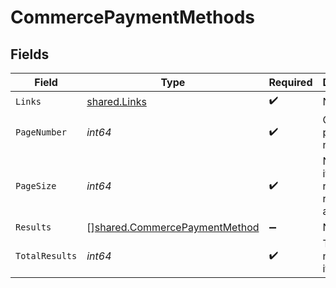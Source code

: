 # CommercePaymentMethods


## Fields

| Field                                                                                 | Type                                                                                  | Required                                                                              | Description                                                                           |
| ------------------------------------------------------------------------------------- | ------------------------------------------------------------------------------------- | ------------------------------------------------------------------------------------- | ------------------------------------------------------------------------------------- |
| `Links`                                                                               | [shared.Links](../../../pkg/models/shared/links.md)                                   | :heavy_check_mark:                                                                    | N/A                                                                                   |
| `PageNumber`                                                                          | *int64*                                                                               | :heavy_check_mark:                                                                    | Current page number.                                                                  |
| `PageSize`                                                                            | *int64*                                                                               | :heavy_check_mark:                                                                    | Number of items to return in results array.                                           |
| `Results`                                                                             | [][shared.CommercePaymentMethod](../../../pkg/models/shared/commercepaymentmethod.md) | :heavy_minus_sign:                                                                    | N/A                                                                                   |
| `TotalResults`                                                                        | *int64*                                                                               | :heavy_check_mark:                                                                    | Total number of items.                                                                |
